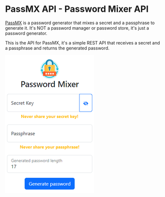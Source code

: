 # PassMX API - Password Mixer API

[PassMX](https://github.com/tory1103/passmx.git) is a password generator that mixes a secret and a passphrase to generate it. It's NOT a password manager or password store, it's just a password generator.

This is the API for PassMX, it's a simple REST API that receives a secret and a passphrase and returns the generated password.

![gui.png](images/gui.png)

